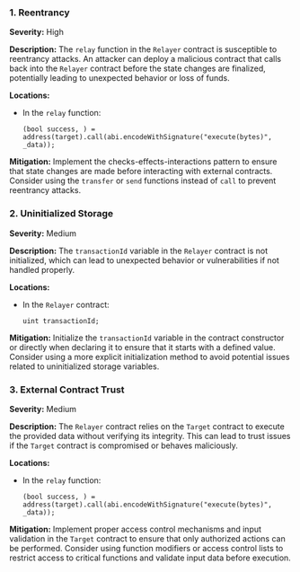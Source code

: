 ### 1. **Reentrancy**

**Severity:**
High

**Description:**
The `relay` function in the `Relayer` contract is susceptible to reentrancy attacks. An attacker can deploy a malicious contract that calls back into the `Relayer` contract before the state changes are finalized, potentially leading to unexpected behavior or loss of funds.

**Locations:**

- In the `relay` function:
  ```solidity
  (bool success, ) = address(target).call(abi.encodeWithSignature("execute(bytes)", _data));
  ```

**Mitigation:**
Implement the checks-effects-interactions pattern to ensure that state changes are made before interacting with external contracts. Consider using the `transfer` or `send` functions instead of `call` to prevent reentrancy attacks.

### 2. **Uninitialized Storage**

**Severity:**
Medium

**Description:**
The `transactionId` variable in the `Relayer` contract is not initialized, which can lead to unexpected behavior or vulnerabilities if not handled properly.

**Locations:**

- In the `Relayer` contract:
  ```solidity
  uint transactionId;
  ```

**Mitigation:**
Initialize the `transactionId` variable in the contract constructor or directly when declaring it to ensure that it starts with a defined value. Consider using a more explicit initialization method to avoid potential issues related to uninitialized storage variables.

### 3. **External Contract Trust**

**Severity:**
Medium

**Description:**
The `Relayer` contract relies on the `Target` contract to execute the provided data without verifying its integrity. This can lead to trust issues if the `Target` contract is compromised or behaves maliciously.

**Locations:**

- In the `relay` function:
  ```solidity
  (bool success, ) = address(target).call(abi.encodeWithSignature("execute(bytes)", _data));
  ```

**Mitigation:**
Implement proper access control mechanisms and input validation in the `Target` contract to ensure that only authorized actions can be performed. Consider using function modifiers or access control lists to restrict access to critical functions and validate input data before execution.